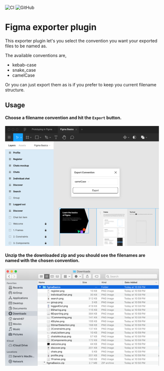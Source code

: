 ![CI](https://github.com/ozhsmt/figma-export-convention/workflows/build-test/badge.svg)
![GitHub](https://img.shields.io/github/license/ozhsmt/figma-export-convention)

# Figma exporter plugin

This exporter plugin let's you select the convention you want your exported files to be named as.

The available conventions are,

* kebab-case
* snake_case
* camelCase

Or you can just export them as is if you prefer to keep you current filename structure.

## Usage

#### Choose a filename convention and hit the `Export` button.

![UI](./images/plugin.png)

#### Unzip the the downloaded zip and you should see the filenames are named with the chosen convention.

![Exported Files](./images/exported-files.png)